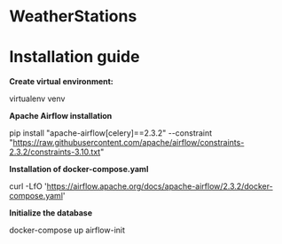 # WeatherStations
# Installation guide

**Create virtual environment:**

virtualenv venv

**Apache Airflow installation**

pip install "apache-airflow[celery]==2.3.2" --constraint "https://raw.githubusercontent.com/apache/airflow/constraints-2.3.2/constraints-3.10.txt"

**Installation of docker-compose.yaml**

curl -LfO 'https://airflow.apache.org/docs/apache-airflow/2.3.2/docker-compose.yaml'

**Initialize the database**

docker-compose up airflow-init

